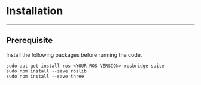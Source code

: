 # Installation
---

## Prerequisite

Install the following packages before running the code.
```
sudo apt-get install ros-<YOUR ROS VERSION>-rosbridge-suite
sudo npm install --save roslib
sudo npm install --save three
```